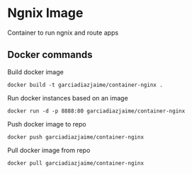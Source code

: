 Ngnix Image
====

Container to run ngnix and route apps

Docker commands
----

Build docker image

`docker build -t garciadiazjaime/container-nginx .`

Run docker instances based on an image

`docker run -d -p 8888:80 garciadiazjaime/container-nginx`

Push docker image to repo

`docker push garciadiazjaime/container-nginx`

Pull docker image from repo

`docker pull garciadiazjaime/container-nginx`
